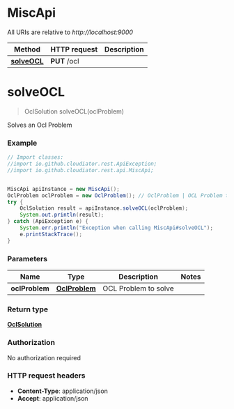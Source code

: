 # MiscApi

All URIs are relative to *http://localhost:9000*

Method | HTTP request | Description
------------- | ------------- | -------------
[**solveOCL**](MiscApi.md#solveOCL) | **PUT** /ocl | 


<a name="solveOCL"></a>
# **solveOCL**
> OclSolution solveOCL(oclProblem)



Solves an Ocl Problem

### Example
```java
// Import classes:
//import io.github.cloudiator.rest.ApiException;
//import io.github.cloudiator.rest.api.MiscApi;


MiscApi apiInstance = new MiscApi();
OclProblem oclProblem = new OclProblem(); // OclProblem | OCL Problem to solve
try {
    OclSolution result = apiInstance.solveOCL(oclProblem);
    System.out.println(result);
} catch (ApiException e) {
    System.err.println("Exception when calling MiscApi#solveOCL");
    e.printStackTrace();
}
```

### Parameters

Name | Type | Description  | Notes
------------- | ------------- | ------------- | -------------
 **oclProblem** | [**OclProblem**](OclProblem.md)| OCL Problem to solve |

### Return type

[**OclSolution**](OclSolution.md)

### Authorization

No authorization required

### HTTP request headers

 - **Content-Type**: application/json
 - **Accept**: application/json

